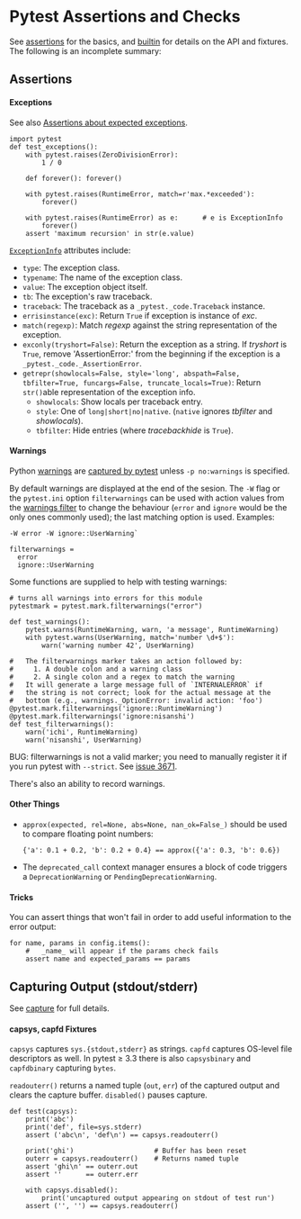 Pytest Assertions and Checks
============================

See [assertions] for the basics, and [builtin] for details on the API
and fixtures. The following is an incomplete summary:

Assertions
----------

#### Exceptions

See also [Assertions about expected exceptions][exceptions].

    import pytest
    def test_exceptions():
        with pytest.raises(ZeroDivisionError):
            1 / 0

        def forever(): forever()

        with pytest.raises(RuntimeError, match=r'max.*exceeded'):
            forever()

        with pytest.raises(RuntimeError) as e:      # e is ExceptionInfo
            forever()
        assert 'maximum recursion' in str(e.value)

[`ExceptionInfo`] attributes include:
- `type`: The exception class.
- `typename`: The name of the exception class.
- `value`: The exception object itself.
- `tb`: The exception's raw traceback.
- `traceback`: The traceback as a `_pytest._code.Traceback` instance.
- `errisinstance(exc)`: Return `True` if exception is instance of _exc_.
- `match(regexp)`: Match _regexp_ against the string representation of
  the exception.
- `exconly(tryshort=False)`: Return the exception as a string. If
  _tryshort_ is `True`, remove 'AssertionError:' from the beginning if
  the exception is a `_pytest._code._AssertionError`.
- `getrepr(showlocals=False, style='long', abspath=False,
  tbfilter=True, funcargs=False, truncate_locals=True)`:
  Return `str()`able representation of the exception info.
  - `showlocals`: Show locals per traceback entry.
  - `style`: One of `long|short|no|native`.
    (`native` ignores _tbfilter_ and _showlocals_).
  - `tbfilter`: Hide entries (where _tracebackhide_ is `True`).

#### Warnings

Python [warnings](../exeptions.md#warnings) are [captured by
pytest][pt-warnings] unless `-p no:warnings` is specified.

By default warnings are displayed at the end of the sesion. The `-W`
flag or the `pytest.ini` option `filterwarnings` can be used with
action values from the [warnings filter] to change the behaviour
(`error` and `ignore` would be the only ones commonly used); the last
matching option is used. Examples:

    -W error -W ignore::UserWarning`

    filterwarnings =
      error
      ignore::UserWarning

Some functions are supplied to help with testing warnings:

    # turns all warnings into errors for this module
    pytestmark = pytest.mark.filterwarnings("error")

    def test_warnings():
        pytest.warns(RuntimeWarning, warn, 'a message', RuntimeWarning)
        with pytest.warns(UserWarning, match='number \d+$'):
            warn('warning number 42', UserWarning)

    #   The filterwarnings marker takes an action followed by:
    #     1. A double colon and a warning class
    #     2. A single colon and a regex to match the warning
    #   It will generate a large message full of `INTERNALERROR` if
    #   the string is not correct; look for the actual message at the
    #   bottom (e.g., warnings._OptionError: invalid action: 'foo')
    @pytest.mark.filterwarnings('ignore::RuntimeWarning')
    @pytest.mark.filterwarnings('ignore:nisanshi')
    def test_filterwarnings():
        warn('ichi', RuntimeWarning)
        warn('nisanshi', UserWarning)

BUG: filterwarnings is not a valid marker; you need to manually
register it if you run pytest with `--strict`. See [issue 3671].

There's also an ability to record warnings.

#### Other Things

* `approx(expected, rel=None, abs=None, nan_ok=False_)` should be
  used to compare floating point numbers:

      {'a': 0.1 + 0.2, 'b': 0.2 + 0.4} == approx({'a': 0.3, 'b': 0.6})

* The `deprecated_call` context manager ensures a block of code
  triggers a `DeprecationWarning` or `PendingDeprecationWarning`.

#### Tricks

You can assert things that won't fail in order to add useful
information to the error output:

    for name, params in config.items():
        #   _name_ will appear if the params check fails
        assert name and expected_params == params


Capturing Output (stdout/stderr)
--------------------------------

See [capture] for full details.

#### capsys, capfd Fixtures

`capsys` captures `sys.{stdout,stderr}` as strings. `capfd` captures
OS-level file descriptors as well. In pytest ≥ 3.3 there is also
`capsysbinary` and `capfdbinary` capturing `bytes`.

`readouterr()` returns a named tuple (`out`, `err`) of the captured
output and clears the capture buffer. `disabled()` pauses capture.

    def test(capsys):
        print('abc')
        print('def', file=sys.stderr)
        assert ('abc\n', 'def\n') == capsys.readouterr()

        print('ghi')                    # Buffer has been reset
        outerr = capsys.readouterr()    # Returns named tuple
        assert 'ghi\n' == outerr.out
        assert ''      == outerr.err

        with capsys.disabled():
            print('uncaptured output appearing on stdout of test run')
        assert ('', '') == capsys.readouterr()



[`ExceptionInfo`]: https://docs.pytest.org/en/latest/reference.html#exceptioninfo
[assertions]: https://docs.pytest.org/en/latest/assert.html
[builtin]: https://docs.pytest.org/en/latest/builtin.html
[capture]: https://docs.pytest.org/en/latest/capture.html
[exceptions]: https://docs.pytest.org/en/latest/assert.html#assertions-about-expected-exceptions
[issue 3671]: https://github.com/pytest-dev/pytest/issues/3671
[pt-warnings]: https://docs.pytest.org/en/latest/warnings.html
[warnings filter]: https://docs.python.org/3/library/warnings.html#the-warnings-filter

